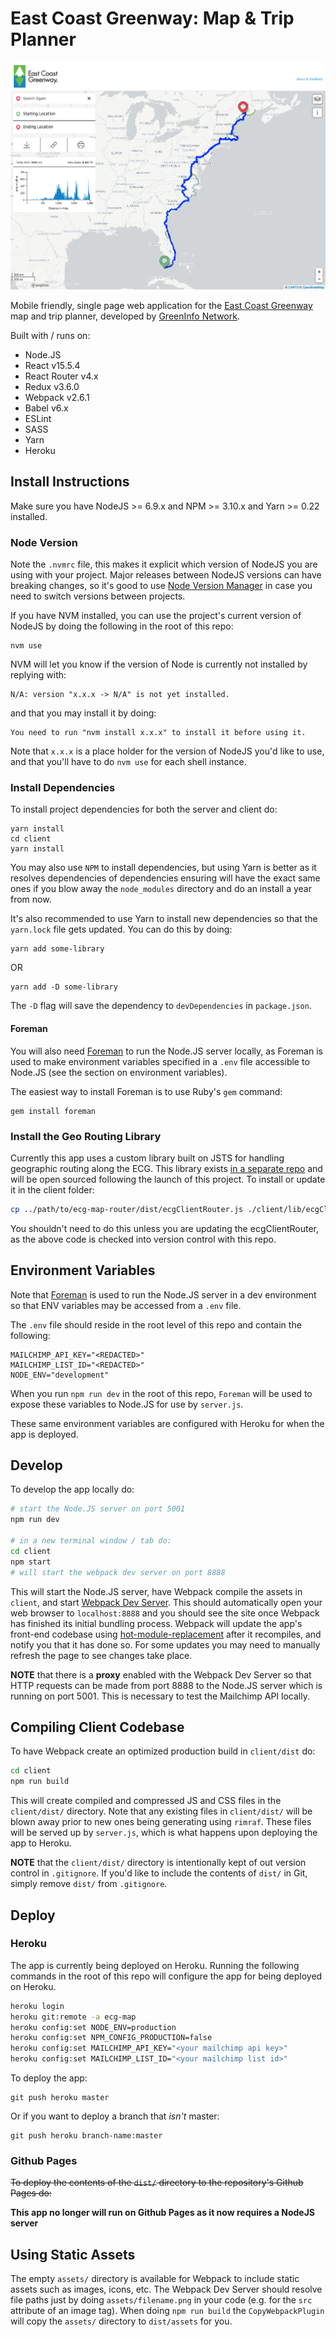 # East Coast Greenway: Map & Trip Planner
![ecg-map-overview](client/assets/img/ecg-map-overview.png)

Mobile friendly, single page web application for the [East Coast Greenway](http://greenway.org) map and trip planner, developed by [GreenInfo Network](http://greeninfo.org).

Built with / runs on:

- Node.JS
- React v15.5.4
- React Router v4.x
- Redux v3.6.0
- Webpack v2.6.1
- Babel v6.x
- ESLint
- SASS
- Yarn
- Heroku

## Install Instructions
Make sure you have NodeJS >= 6.9.x and NPM >= 3.10.x and Yarn >= 0.22 installed.

### Node Version
Note the `.nvmrc` file, this makes it explicit which version of NodeJS you are using with your project. Major releases between NodeJS versions can have breaking changes, so it's good to use [Node Version Manager](https://github.com/creationix/nvm) in case you need to switch versions between projects.

If you have NVM installed, you can use the project's current version of NodeJS by doing the following in the root of this repo:

```
nvm use
```

NVM will let you know if the version of Node is currently not installed by replying with:

```
N/A: version "x.x.x -> N/A" is not yet installed.
```

and that you may install it by doing:

```
You need to run "nvm install x.x.x" to install it before using it.
```

Note that `x.x.x` is a place holder for the version of NodeJS you'd like to use, and that you'll have to do `nvm use` for each shell instance.

### Install Dependencies
To install project dependencies for both the server and client do:

```
yarn install
cd client
yarn install
```

You may also use `NPM` to install dependencies, but using Yarn is better as it resolves dependencies of dependencies ensuring will have the exact same ones if you blow away the `node_modules` directory and do an install a year from now.

It's also recommended to use Yarn to install new dependencies so that the `yarn.lock` file gets updated. You can do this by doing:

```
yarn add some-library
```

OR

```
yarn add -D some-library
```

The `-D` flag will save the dependency to `devDependencies` in `package.json`.

#### Foreman
You will also need [Foreman](http://ddollar.github.io/foreman/) to run the Node.JS server locally, as Foreman is used to make environment variables specified in a `.env` file accessible to Node.JS (see the section on environment variables).

The easiest way to install Foreman is to use Ruby's `gem` command:

```
gem install foreman
```

### Install the Geo Routing Library
Currently this app uses a custom library built on JSTS for handling geographic routing along the ECG. This library exists [in a separate repo](#) and will be open sourced following the launch of this project. To install or update it in the client folder:

```bash
cp ../path/to/ecg-map-router/dist/ecgClientRouter.js ./client/lib/ecgClientRouter.js
```

You shouldn't need to do this unless you are updating the ecgClientRouter, as the above code is checked into version control with this repo.

## Environment Variables
Note that [Foreman](https://www.theforeman.org/) is used to run the Node.JS server in a dev environment so that ENV variables may be accessed from a `.env` file.

The `.env` file should reside in the root level of this repo and contain the following:

```
MAILCHIMP_API_KEY="<REDACTED>"
MAILCHIMP_LIST_ID="<REDACTED>"
NODE_ENV="development"
```

When you run `npm run dev` in the root of this repo, `Foreman` will be used to expose these variables to Node.JS for use by `server.js`.

These same environment variables are configured with Heroku for when the app is deployed.

## Develop
To develop the app locally do:

```bash
# start the Node.JS server on port 5001
npm run dev

# in a new terminal window / tab do:
cd client
npm start
# will start the webpack dev server on port 8888
```

This will start the Node.JS server, have Webpack compile the assets in `client`, and start [Webpack Dev Server](https://webpack.js.org/configuration/dev-server/#devserver). This should automatically open your web browser to `localhost:8888` and you should see the site once Webpack has finished its initial bundling process. Webpack will update the app's front-end codebase using [hot-module-replacement](https://webpack.js.org/concepts/hot-module-replacement/) after it recompiles, and notify you that it has done so. For some updates you may need to manually refresh the page to see changes take place.

**NOTE** that there is a **proxy** enabled with the Webpack Dev Server so that HTTP requests can be made from port 8888 to the Node.JS server which is running on port 5001. This is necessary to test the Mailchimp API locally.

## Compiling Client Codebase
To have Webpack create an optimized production build in `client/dist` do:

```bash
cd client
npm run build
```

This will create compiled and compressed JS and CSS files in the `client/dist/` directory. Note that any existing files in `client/dist/` will be blown away prior to new ones being generating using `rimraf`. These files will be served up by `server.js`, which is what happens upon deploying the app to Heroku.

**NOTE** that the `client/dist/` directory is intentionally kept of out version control in `.gitignore`. If you'd like to include the contents of `dist/` in Git, simply remove `dist/` from `.gitignore`.

## Deploy

### Heroku
The app is currently being deployed on Heroku. Running the following commands in the root of this repo will configure the app for being deployed on Heroku.

```bash
heroku login
heroku git:remote -a ecg-map
heroku config:set NODE_ENV=production
heroku config:set NPM_CONFIG_PRODUCTION=false
heroku config:set MAILCHIMP_API_KEY="<your mailchimp api key>"
heroku config:set MAILCHIMP_LIST_ID="<your mailchimp list id>"
```

To deploy the app:

```
git push heroku master
```

Or if you want to deploy a branch that _isn't_ master:

```
git push heroku branch-name:master
```

### Github Pages
~~To deploy the contents of the `dist/` directory to the repository's Github Pages do:~~

**This app no longer will run on Github Pages as it now requires a NodeJS server**


## Using Static Assets
The empty `assets/` directory is available for Webpack to include static assets such as images, icons, etc. The Webpack Dev Server should resolve file paths just by doing `assets/filename.png` in your code (e.g. for the `src` attribute of an image tag). When doing `npm run build` the `CopyWebpackPlugin` will copy the `assets/` directory to `dist/assets` for you.
